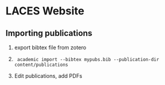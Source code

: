# LACES Website

## Importing publications
1. export bibtex file from zotero
2. ```console
    academic import --bibtex mypubs.bib --publication-dir content/publications
   ```
3. Edit publications, add PDFs

